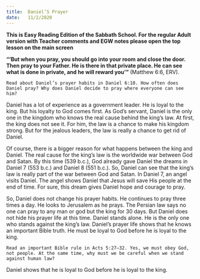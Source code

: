```yaml
---
title:  Daniel’S Prayer
date:   11/2/2020
---
```


**This is Easy Reading Edition of the Sabbath School. For the regular Adult version with Teacher comments and EGW notes please open the top lesson on the main screen** 

**“‘But when you pray, you should go into your room and close the door. Then pray to your Father. He is there in that private place. He can see what is done in private, and he will reward you’”** (Matthew 6:6, ERV).

`Read about Daniel’s prayer habits in Daniel 6:10. How often does Daniel pray? Why does Daniel decide to pray where everyone can see him?`

Daniel has a lot of experience as a government leader. He is loyal to the king. But his loyalty to God comes first. As God’s servant, Daniel is the only one in the kingdom who knows the real cause behind the king’s law. At first, the king does not see it. For him, the law is a chance to make his kingdom strong. But for the jealous leaders, the law is really a chance to get rid of Daniel.

Of course, there is a bigger reason for what happens between the king and Daniel. The real cause for the king’s law is the worldwide war between God and Satan. By this time (539 b.c.), God already gave Daniel the dreams in Daniel 7 (553 b.c.) and Daniel 8 (551 b.c.). So, Daniel can see that the king’s law is really part of the war between God and Satan. In Daniel 7, an angel visits Daniel. The angel shows Daniel that Jesus will save His people at the end of time. For sure, this dream gives Daniel hope and courage to pray.

So, Daniel does not change his prayer habits. He continues to pray three times a day. He looks to Jerusalem as he prays. The Persian law says no one can pray to any man or god but the king for 30 days. But Daniel does not hide his prayer life at this time. Daniel stands alone. He is the only one who stands against the king’s law. Daniel’s prayer life shows that he knows an important Bible truth. He must be loyal to God before he is loyal to the king.

`Read an important Bible rule in Acts 5:27–32. Yes, we must obey God, not people. At the same time, why must we be careful when we stand against human law?`

Daniel shows that he is loyal to God before he is loyal to the king.
